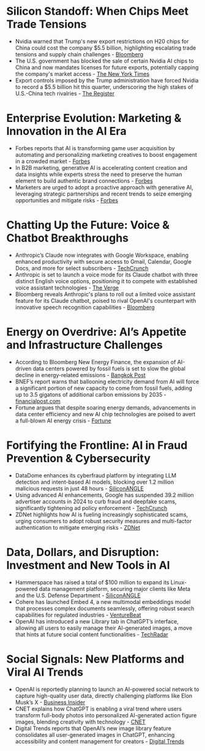 # Silicon Standoff: When Chips Meet Trade Tensions
- Nvidia warned that Trump's new export restrictions on H20 chips for China could cost the company $5.5 billion, highlighting escalating trade tensions and supply chain challenges - [Bloomberg](https://www.bloomberg.com/news/articles/2025-04-15/nvidia-says-us-has-imposed-new-china-restrictions-on-h20-chips)
- The U.S. government has blocked the sale of certain Nvidia AI chips to China and now mandates licenses for future exports, potentially capping the company's market access - [The New York Times](https://www.nytimes.com/2025/04/15/technology/nvidia-h20-chip-china-restrictions.html)
- Export controls imposed by the Trump administration have forced Nvidia to record a $5.5 billion hit this quarter, underscoring the high stakes of U.S.-China tech rivalries - [The Register](https://www.theregister.com/2025/04/16/trump_responds_to_nvidias_us/)

# Enterprise Evolution: Marketing & Innovation in the AI Era
- Forbes reports that AI is transforming game user acquisition by automating and personalizing marketing creatives to boost engagement in a crowded market - [Forbes](https://www.forbes.com/councils/forbesbusinessdevelopmentcouncil/2025/04/15/game-user-acquisition-revolutionizing-marketing-creative-with-ai/)
- In B2B marketing, generative AI is accelerating content creation and data insights while experts stress the need to preserve the human element to build authentic brand connections - [Forbes](https://www.forbes.com/councils/forbesbusinesscouncil/2025/04/15/how-to-show-your-human-face-in-genai-dominated-b2b-marketing/)
- Marketers are urged to adopt a proactive approach with generative AI, leveraging strategic partnerships and recent trends to seize emerging opportunities and mitigate risks - [Forbes](https://www.forbes.com/councils/forbesagencycouncil/2025/04/15/ai-approach-marketers-and-brands-must-shift-from-reactive-to-proactive/)

# Chatting Up the Future: Voice & Chatbot Breakthroughs
- Anthropic’s Claude now integrates with Google Workspace, enabling enhanced productivity with secure access to Gmail, Calendar, Google Docs, and more for select subscribers - [TechCrunch](https://techcrunch.com/2025/04/15/anthropics-claude-now-read-your-gmail/)
- Anthropic is set to launch a voice mode for its Claude chatbot with three distinct English voice options, positioning it to compete with established voice assistant technologies - [The Verge](https://www.theverge.com/news/649175/anthropic-claude-ai-voice-mode-report)
- Bloomberg reveals Anthropic's plans to roll out a limited voice assistant feature for its Claude chatbot, poised to rival OpenAI's counterpart with innovative speech recognition capabilities - [Bloomberg](https://www.bloomberg.com/news/articles/2025-04-15/anthropic-is-readying-a-voice-assistant-feature-to-rival-openai)

# Energy on Overdrive: AI’s Appetite and Infrastructure Challenges
- According to Bloomberg New Energy Finance, the expansion of AI-driven data centers powered by fossil fuels is set to slow the global decline in energy-related emissions - [Bangkok Post](https://www.bangkokpost.com/business/general/3003732/energy-hungry-ai-to-prop-up-fossil-fuels)
- BNEF’s report warns that ballooning electricity demand from AI will force a significant portion of new capacity to come from fossil fuels, adding up to 3.5 gigatons of additional carbon emissions by 2035 - [financialpost.com](https://financialpost.com/pmn/business-pmn/ai-to-prop-up-fossil-fuels-and-slow-emissions-decline-bnef-says)
- Fortune argues that despite soaring energy demands, advancements in data center efficiency and new AI chip technologies are poised to avert a full-blown AI energy crisis - [Fortune](https://fortune.com/2025/04/16/ai-energy-crisis-data-centers/)

# Fortifying the Frontline: AI in Fraud Prevention & Cybersecurity
- DataDome enhances its cyberfraud platform by integrating LLM detection and intent-based AI models, blocking over 1.2 million malicious requests in just 48 hours - [SiliconANGLE](https://siliconangle.com/2025/04/15/datadome-adds-llm-detection-intent-based-ai-models-enhance-fraud-protection/)
- Using advanced AI enhancements, Google has suspended 39.2 million advertiser accounts in 2024 to curb fraud and deepfake scams, significantly tightening ad policy enforcement - [TechCrunch](https://techcrunch.com/2025/04/16/google-used-ai-to-suspend-over-39m-ad-accounts-committing-fraud/)
- ZDNet highlights how AI is fueling increasingly sophisticated scams, urging consumers to adopt robust security measures and multi-factor authentication to mitigate emerging risks - [ZDNet](https://www.zdnet.com/article/ai-unleashes-more-advanced-scams-heres-what-to-look-out-for-and-how-to-stay-protected/)

# Data, Dollars, and Disruption: Investment and New Tools in AI
- Hammerspace has raised a total of $100 million to expand its Linux-powered data management platform, securing major clients like Meta and the U.S. Defense Department - [SiliconANGLE](https://siliconangle.com/2025/04/16/hammerspace-nabs-100m-linux-powered-data-management-platform/)
- Cohere has launched Embed 4, a new multimodal embeddings model that processes complex documents seamlessly, offering robust search capabilities for regulated industries - [VentureBeat](https://venturebeat.com/ai/cohere-launches-embed-4-new-multimodal-search-model-processes-200-page-documents/)
- OpenAI has introduced a new Library tab in ChatGPT’s interface, allowing all users to easily manage their AI-generated images, a move that hints at future social content functionalities - [TechRadar](https://www.techradar.com/computing/artificial-intelligence/chatgpt-gets-a-useful-new-home-for-your-ai-images-and-it-could-be-the-first-step-towards-openais-new-instagram-rival)

# Social Signals: New Platforms and Viral AI Trends
- OpenAI is reportedly planning to launch an AI-powered social network to capture high-quality user data, directly challenging platforms like Elon Musk’s X - [Business Insider](https://www.businessinsider.com/openai-social-network-attention-human-generated-data-ai-model-training-2025-4)
- CNET explains how ChatGPT is enabling a viral trend where users transform full-body photos into personalized AI-generated action figure images, blending creativity with technology - [CNET](https://www.cnet.com/tech/services-and-software/let-chatgpt-turn-you-into-an-action-figure-how-it-works/#ftag=CAD590a51e)
- Digital Trends reports that OpenAI’s new image library feature consolidates all user-generated images in ChatGPT, enhancing accessibility and content management for creators - [Digital Trends](https://www.digitaltrends.com/computing/chatgpt-adds-image-library/)
